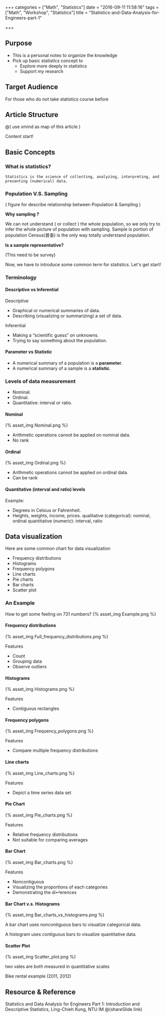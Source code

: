 +++
categories = ["Math", "Statistics"]
date = "2016-09-11 11:58:16"
tags = ["Math", "Workshop", "Statistics"]
title = "Statistics-and-Data-Analysis-for-Engineers-part-1"

+++

## Purpose
- This is a personal notes to organize the knowledge
- Pick up basic statistics concept to
    - Explore more deeply in statistics
    - Support my research

## Target Audience
For those who do not take statistics course before

## Article Structure

@( use xmind as map of this article )

Content start!

## Basic Concepts

### What is statistics?

    Statistics is the science of collecting, analyzing, interpreting, and presenting (numerical) data.

### Population V.S. Sampling

( figure for describe relationship between Population & Sampling )

__Why sampling ?__

We can not understand ( or collect ) the whole population, so we only try to infer the whole picture of population with sampling.
Sample is portion of population
Census(普查) is the only way totally understand population.


    
__Is a sample representative?__

(This need to be survey)

Now, we have to introduce some common term for statistics. Let's get start!

### Terminology

#### Descriptive vs Inferential
Descriptive

- Graphical or numerical summaries of data.
- Describing (visualizing or summarizing) a set of data.

Inferential

- Making a “scientific guess” on unknowns.
- Trying to say something about the population.


#### Parameter vs Statistic
- A numerical summary of a population is a __parameter__.
- A numerical summary of a sample is a __statistic__.


### Levels of data measurement
- Nominal.
- Ordinal.
- Quantitative: interval or ratio.

#### Nominal
 {% asset_img Nominal.png %}


- Arithmetic operations cannot be applied on nominal data.
- No rank


#### Ordinal
 {% asset_img Ordinal.png %}


- Arithmetic operations cannot be applied on ordinal data.
- Can be rank


#### Quantitative (interval and ratio) levels
Example: 

- Degrees in Celsius or Fahrenheit.
- Heights, weights, income, prices.
qualitative (categorical): nominal, ordinal
quantitative (numeric): interval, ratio

## Data visualization
Here are some common chart for data visualization

- Frequency distributions
- Histograms
- Frequency polygons
- Line charts
- Pie charts
- Bar charts
- Scatter plot

### An Example 
How to get some feeling on 731 numbers?
 {% asset_img Example.png %}


#### Frequency distributions
 {% asset_img Full_frequency_distributions.png %}

Features

- Count
- Grouping data
- Observe outliers

#### Histograms
 {% asset_img Histograms.png %}

Features

- Contiguous rectangles

#### Frequency polygons
 {% asset_img Frequency_polygons.png %}


Features

- Compare multiple frequency distributions

#### Line charts
 {% asset_img Line_charts.png %}


Features

- Depict a time series data set

#### Pie Chart
 {% asset_img Pie_charts.png %}


Features

- Relative frequency distributions
- Not suitable for comparing averages

#### Bar Chart
 {% asset_img Bar_charts.png %}


Features

- Noncontiguous
- Visualizing the proportions of each categories
- Demonstrating the di↵erences

#### Bar Chart v.s. Histograms
 {% asset_img Bar_charts_vs_histograms.png %}


A bar chart uses noncontiguous bars to visualize categorical data.

A histogram uses contiguous bars to visualize quantitative data.

#### Scatter Plot
 {% asset_img Scatter_plot.png %}

two vales are both measured in quantitative scales

Bike rental example (2011, 2012)



## Resource & Reference

Statistics and Data Analysis for Engineers 
Part 1: Introduction and Descriptive Statistics, Ling-Chieh Kung, NTU IM
@(shareSlide link)
